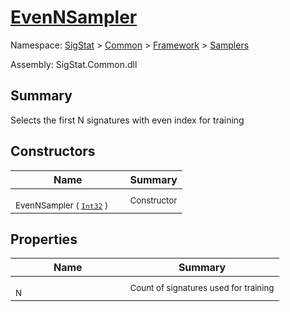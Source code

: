 # [EvenNSampler](./EvenNSampler.md)

Namespace: [SigStat]() > [Common](./../../README.md) > [Framework]() > [Samplers](./README.md)

Assembly: SigStat.Common.dll

## Summary
Selects the first N signatures with even index for training

## Constructors

| Name | Summary | 
| --- | --- | 
| <p style="margin-block-end: 0em; height:0px;">&nbsp;&nbsp;&nbsp;&nbsp;&nbsp;&nbsp;&nbsp;&nbsp;&nbsp;&nbsp;&nbsp;&nbsp;&nbsp;&nbsp;&nbsp;&nbsp;&nbsp;&nbsp;&nbsp;&nbsp;&nbsp;&nbsp;&nbsp;&nbsp;&nbsp;&nbsp;&nbsp;&nbsp;&nbsp;&nbsp;&nbsp;&nbsp;&nbsp;&nbsp;&nbsp;&nbsp;&nbsp;&nbsp;&nbsp;</p><sub>EvenNSampler ( [`Int32`](https://docs.microsoft.com/en-us/dotnet/api/System.Int32) )</sub>| <sub>Constructor</sub>| <br>


## Properties

| Name | Summary | 
| --- | --- | 
| <p style="margin-block-end: 0em; height:0px;">&nbsp;&nbsp;&nbsp;&nbsp;&nbsp;&nbsp;&nbsp;&nbsp;&nbsp;&nbsp;&nbsp;&nbsp;&nbsp;&nbsp;&nbsp;&nbsp;&nbsp;&nbsp;&nbsp;&nbsp;&nbsp;&nbsp;&nbsp;&nbsp;&nbsp;&nbsp;&nbsp;&nbsp;&nbsp;&nbsp;&nbsp;&nbsp;&nbsp;&nbsp;&nbsp;&nbsp;&nbsp;&nbsp;&nbsp;</p><sub>N</sub>| <sub>Count of signatures used for training</sub>| <br>



